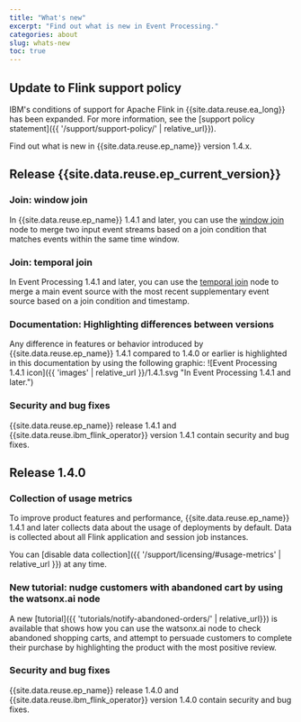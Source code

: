```yaml
---
title: "What's new"
excerpt: "Find out what is new in Event Processing."
categories: about
slug: whats-new
toc: true
---
```



## Update to Flink support policy

IBM's conditions of support for Apache Flink in {{site.data.reuse.ea_long}} has been expanded. For more information, see the [support policy statement]({{ '/support/support-policy/' | relative_url}}).

Find out what is new in {{site.data.reuse.ep_name}} version 1.4.x.


## Release {{site.data.reuse.ep_current_version}}


### Join: window join

In {{site.data.reuse.ep_name}} 1.4.1 and later, you can use the [window join](../../nodes/joins/#window-join) node to merge two input event streams based on a join condition that matches events within the same time window.

### Join: temporal join

In Event Processing 1.4.1 and later, you can use the [temporal join](../../nodes/joins/#temporal-join) node to merge a main event source with the most recent supplementary event source based on a join condition and timestamp.

### Documentation: Highlighting differences between versions

Any difference in features or behavior introduced by {{site.data.reuse.ep_name}} 1.4.1 compared to 1.4.0 or earlier is highlighted in this documentation by using the following graphic: ![Event Processing 1.4.1 icon]({{ 'images' | relative_url }}/1.4.1.svg "In Event Processing 1.4.1 and later.")

### Security and bug fixes

{{site.data.reuse.ep_name}} release 1.4.1 and {{site.data.reuse.ibm_flink_operator}} version 1.4.1 contain security and bug fixes.


## Release 1.4.0


### Collection of usage metrics

To improve product features and performance, {{site.data.reuse.ep_name}} 1.4.1 and later collects data about the usage of deployments by default. Data is collected about all Flink application and session job instances.

You can [disable data collection]({{ '/support/licensing/#usage-metrics' | relative_url }}) at any time.


### New tutorial: nudge customers with abandoned cart by using the watsonx.ai node

A new [tutorial]({{ 'tutorials/notify-abandoned-orders/' | relative_url}}) is available that shows how you can use the watsonx.ai node to check abandoned shopping carts, and attempt to persuade customers to complete their purchase by highlighting the product with the most positive review.


### Security and bug fixes

{{site.data.reuse.ep_name}} release 1.4.0 and {{site.data.reuse.ibm_flink_operator}} version 1.4.0 contain security and bug fixes.

